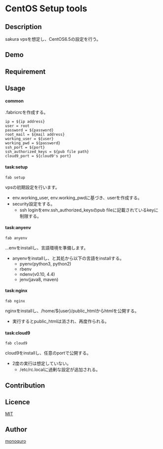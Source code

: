 CentOS Setup tools
====

## Description

sakura vpsを想定し、CentOS6.5の設定を行う。

## Demo

## Requirement

## Usage

#### common

.fabricrcを作成する。

    ip = ${ip address}
    user = root
    password = ${password}
    root_mail = ${mail address}
    working_user = ${user}
    working_pwd = ${password}
    ssh_port = ${port}
    ssh_authorized_keys = ${pub file path}
    cloud9_port = ${cloud9's port}

#### task:setup

`fab setup`

vpsの初期設定を行います。
* env.working_user, env.working_pwdに基づき、userを作成する。
* security設定をする。
    * ssh loginをenv.ssh_authorized_keysのpub fileに記載されているkeyに制限する。

#### task:anyenv

`fab anyenv`

...envをinstallし、言語環境を準備します。
* anyenvをinstallし、と其処から以下の言語をinstallする。
    * pyenv(python3, python2)
    * rbenv
    * ndenv(v0.10, 4.4)
    * jenv(java8, maven)

#### task:nginx

`fab nginx`

nginxをinstallし、/home/${user}/public_htmlからhtmlを公開する。
* 実行するとpublic_htmlは消され、再度作られる。

#### task:cloud9

`fab cloud9`

cloud9をinstallし、任意のportで公開する。
* 2度の実行は想定していない。
    * /etc/rc.localに過剰な設定が追加される。

## Contribution

## Licence

[MIT](https://github.com/tcnksm/tool/blob/master/LICENCE)

## Author

[monoquro](https://github.com/monoquro)